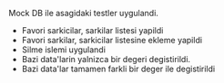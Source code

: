 
Mock DB ile asagidaki testler uygulandi. 

- Favori sarkicilar, sarkilar listesi yapildi
- Favori sarkilar, sarkicilar listesine ekleme yapildi
- Silme islemi uygulandi
- Bazi data'larin yalnizca bir degeri degistirildi. 
- Bazi data'lar tamamen farkli bir deger ile degistirildi